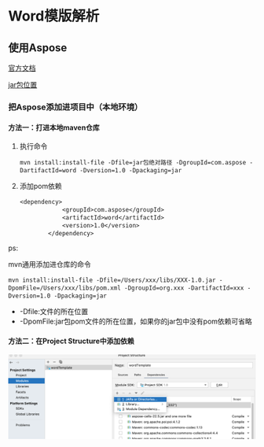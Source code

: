 # Word模版解析

## 使用Aspose

[官方文档](https://reference.aspose.com/words/java/com.aspose.words/)

[jar包位置](lib/aspose-words-16.8.0-jdk16.jar)

### 把Aspose添加进项目中（本地环境）

#### 方法一：打进本地maven仓库

1. 执行命令

   ```
   mvn install:install-file -Dfile=jar包绝对路径 -DgroupId=com.aspose -DartifactId=word -Dversion=1.0 -Dpackaging=jar
   ```
2. 添加pom依赖

   ```
   <dependency>
               <groupId>com.aspose</groupId>
               <artifactId>word</artifactId>
               <version>1.0</version>
           </dependency>
   ```

ps:

mvn通用添加进仓库的命令

```
mvn install:install-file -Dfile=/Users/xxx/libs/XXX-1.0.jar -DpomFile=/Users/xxx/libs/pom.xml -DgroupId=org.xxx -DartifactId=xxx -Dversion=1.0 -Dpackaging=jar
```

- -Dfile:文件的所在位置
- -DpomFile:jar包pom文件的所在位置，如果你的jar包中没有pom依赖可省略

#### 方法二：在Project Structure中添加依赖

![word01.png](assets/word-01.png)
